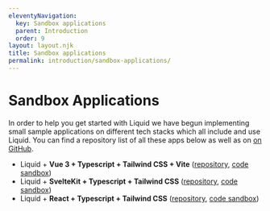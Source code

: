 ```yaml
---
eleventyNavigation:
  key: Sandbox applications
  parent: Introduction
  order: 9
layout: layout.njk
title: Sandbox applications
permalink: introduction/sandbox-applications/
---
```



# Sandbox Applications

In order to help you get started with Liquid we have begun implementing small sample applications on different tech stacks which all include and use Liquid. You can find a repository list of all these apps below as well as on [on GitHub](https://github.com/orgs/emdgroup-liquid/repositories?q=liquid-sandbox).

- Liquid + **Vue 3 + Typescript + Tailwind CSS + Vite** ([repository](https://github.com/emdgroup-liquid/liquid-sandbox-vue-tailwind), [code sandbox](https://codesandbox.io/s/liquid-sandbox-vue-tailwind-w5b2c))
- Liquid + **SvelteKit + Typescript + Tailwind CSS** ([repository](https://github.com/emdgroup-liquid/liquid-sandbox-sveltekit-tailwind), [code sandbox](https://codesandbox.io/s/liquid-sandbox-sveltekit-tailwind-g5w7w))
- Liquid + **React + Typescript + Tailwind CSS** ([repository](https://github.com/emdgroup-liquid/liquid-sandbox-react-tailwind), [code sandbox](https://codesandbox.io/s/liquid-sandbox-react-tailwind-vbsuw))

<docs-page-nav prev-href="introduction/tailwind-integration/" next-title="FAQ" next-href="introduction/faq/"></docs-page-nav>